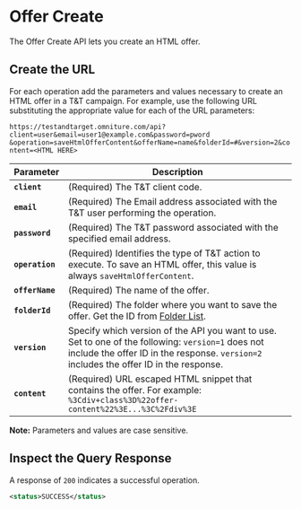 # Offer Create

The Offer Create API lets you create an HTML offer.

## Create the URL

For each operation add the parameters and values necessary to create an HTML offer in a T&T campaign. For example, use the following URL substituting the appropriate value for each of the URL parameters:

`https://testandtarget.omniture.com/api?client=user&email=user1@example.com&password=pword​&operation=saveHtmlOfferContent&offerName=name&folderId=#&version=2&content=<HTML HERE>`

| Parameter | Description |
|-------------|---------------|
| **`client`** | (Required) The T&T client code. |
| **`email`** | (Required) The Email address associated with the T&T user performing the operation. |
| **`password`** | (Required) The T&T password associated with the specified email address. |
| **`operation`** | (Required) Identifies the type of T&T action to execute. To save an HTML offer, this value is always `saveHtmlOfferContent`. |
| **`offerName`** | (Required) The name of the offer. |
| **`folderId`** | (Required) The folder where you want to save the offer. Get the ID from [Folder List](../list_folder/r_list_folder.md#). |
| **`version`** | Specify which version of the API you want to use. Set to one of the following: `version=1` does not include the offer ID in the response. `version=2` includes the offer ID in the response. |
| **`content`** | (Required) URL escaped HTML snippet that contains the offer. For example: ```%3Cdiv+class%3D%22offer-content%22%3E...%3C%2Fdiv%3E``` |

**Note:** Parameters and values are case sensitive.

## Inspect the Query Response

A response of `200` indicates a successful operation.

```xml
<status>SUCCESS</status>
```
